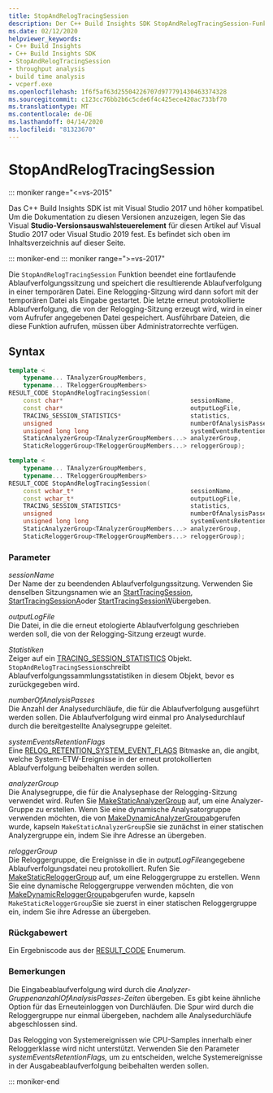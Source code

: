 ```yaml
---
title: StopAndRelogTracingSession
description: Der C++ Build Insights SDK StopAndRelogTracingSession-Funktionsverweis.
ms.date: 02/12/2020
helpviewer_keywords:
- C++ Build Insights
- C++ Build Insights SDK
- StopAndRelogTracingSession
- throughput analysis
- build time analysis
- vcperf.exe
ms.openlocfilehash: 1f6f5af63d25504226707d977791430463374328
ms.sourcegitcommit: c123cc76bb2b6c5cde6f4c425ece420ac733bf70
ms.translationtype: MT
ms.contentlocale: de-DE
ms.lasthandoff: 04/14/2020
ms.locfileid: "81323670"
---
```

# <a name="stopandrelogtracingsession"></a>StopAndRelogTracingSession

::: moniker range="<=vs-2015"

Das C++ Build Insights SDK ist mit Visual Studio 2017 und höher kompatibel. Um die Dokumentation zu diesen Versionen anzuzeigen, legen Sie das Visual **Studio-Versionsauswahlsteuerelement** für diesen Artikel auf Visual Studio 2017 oder Visual Studio 2019 fest. Es befindet sich oben im Inhaltsverzeichnis auf dieser Seite.

::: moniker-end
::: moniker range=">=vs-2017"

Die `StopAndRelogTracingSession` Funktion beendet eine fortlaufende Ablaufverfolgungssitzung und speichert die resultierende Ablaufverfolgung in einer temporären Datei. Eine Relogging-Sitzung wird dann sofort mit der temporären Datei als Eingabe gestartet. Die letzte erneut protokollierte Ablaufverfolgung, die von der Relogging-Sitzung erzeugt wird, wird in einer vom Aufrufer angegebenen Datei gespeichert. Ausführbare Dateien, die diese Funktion aufrufen, müssen über Administratorrechte verfügen.

## <a name="syntax"></a>Syntax

```cpp
template <
    typename... TAnalyzerGroupMembers,
    typename... TReloggerGroupMembers>
RESULT_CODE StopAndRelogTracingSession(
    const char*                                   sessionName,
    const char*                                   outputLogFile,
    TRACING_SESSION_STATISTICS*                   statistics,
    unsigned                                      numberOfAnalysisPasses,
    unsigned long long                            systemEventsRetentionFlags,
    StaticAnalyzerGroup<TAnalyzerGroupMembers...> analyzerGroup,
    StaticReloggerGroup<TReloggerGroupMembers...> reloggerGroup);

template <
    typename... TAnalyzerGroupMembers,
    typename... TReloggerGroupMembers>
RESULT_CODE StopAndRelogTracingSession(
    const wchar_t*                                sessionName,
    const wchar_t*                                outputLogFile,
    TRACING_SESSION_STATISTICS*                   statistics,
    unsigned                                      numberOfAnalysisPasses,
    unsigned long long                            systemEventsRetentionFlags,
    StaticAnalyzerGroup<TAnalyzerGroupMembers...> analyzerGroup,
    StaticReloggerGroup<TReloggerGroupMembers...> reloggerGroup);
```

### <a name="parameters"></a>Parameter

*sessionName*\
Der Name der zu beendenden Ablaufverfolgungssitzung. Verwenden Sie denselben Sitzungsnamen wie an [StartTracingSession](start-tracing-session.md), [StartTracingSessionA](start-tracing-session-a.md)oder [StartTracingSessionW](start-tracing-session-w.md)übergeben.

*outputLogFile*\
Die Datei, in die die erneut etologierte Ablaufverfolgung geschrieben werden soll, die von der Relogging-Sitzung erzeugt wurde.

*Statistiken*\
Zeiger auf ein [TRACING_SESSION_STATISTICS](../other-types/tracing-session-statistics-struct.md) Objekt. `StopAndRelogTracingSession`schreibt Ablaufverfolgungssammlungsstatistiken in diesem Objekt, bevor es zurückgegeben wird.

*numberOfAnalysisPasses*\
Die Anzahl der Analysedurchläufe, die für die Ablaufverfolgung ausgeführt werden sollen. Die Ablaufverfolgung wird einmal pro Analysedurchlauf durch die bereitgestellte Analysegruppe geleitet.

*systemEventsRetentionFlags*\
Eine [RELOG_RETENTION_SYSTEM_EVENT_FLAGS](../other-types/relog-retention-system-event-flags-constants.md) Bitmaske an, die angibt, welche System-ETW-Ereignisse in der erneut protokollierten Ablaufverfolgung beibehalten werden sollen.

*analyzerGroup*\
Die Analysegruppe, die für die Analysephase der Relogging-Sitzung verwendet wird. Rufen Sie [MakeStaticAnalyzerGroup](make-static-analyzer-group.md) auf, um eine Analyzer-Gruppe zu erstellen. Wenn Sie eine dynamische Analysatorgruppe verwenden möchten, die von [MakeDynamicAnalyzerGroup](make-dynamic-analyzer-group.md)abgerufen wurde, kapseln `MakeStaticAnalyzerGroup`Sie sie zunächst in einer statischen Analyzergruppe ein, indem Sie ihre Adresse an übergeben.

*reloggerGroup*\
Die Reloggergruppe, die Ereignisse in die in *outputLogFile*angegebene Ablaufverfolgungsdatei neu protokolliert. Rufen Sie [MakeStaticReloggerGroup](make-static-relogger-group.md) auf, um eine Reloggergruppe zu erstellen. Wenn Sie eine dynamische Reloggergruppe verwenden möchten, die von [MakeDynamicReloggerGroup](make-dynamic-relogger-group.md)abgerufen wurde, kapseln `MakeStaticReloggerGroup`Sie sie zuerst in einer statischen Reloggergruppe ein, indem Sie ihre Adresse an übergeben.

### <a name="return-value"></a>Rückgabewert

Ein Ergebniscode aus der [RESULT_CODE](../other-types/result-code-enum.md) Enumerum.

### <a name="remarks"></a>Bemerkungen

Die Eingabeablaufverfolgung wird durch die *Analyzer-GruppenanzahlOfAnalysisPasses-Zeiten* übergeben. Es gibt keine ähnliche Option für das Erneuteinloggen von Durchläufen. Die Spur wird durch die Reloggergruppe nur einmal übergeben, nachdem alle Analysedurchläufe abgeschlossen sind.

Das Relogging von Systemereignissen wie CPU-Samples innerhalb einer Reloggerklasse wird nicht unterstützt. Verwenden Sie den Parameter *systemEventsRetentionFlags,* um zu entscheiden, welche Systemereignisse in der Ausgabeablaufverfolgung beibehalten werden sollen.

::: moniker-end
